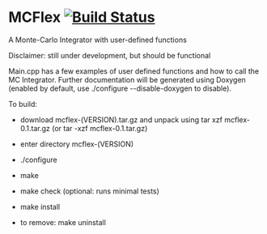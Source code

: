 # MCFlex [![Build Status](https://travis-ci.org/nina-roth/MCFlex.svg?branch=master)](https://travis-ci.org/nina-roth/MCFlex)

A Monte-Carlo Integrator with user-defined functions

Disclaimer: still under development, but should be functional

Main.cpp has a few examples of user defined functions and how to call the MC Integrator. Further documentation will be generated using Doxygen (enabled by default, use ./configure --disable-doxygen to disable).

To build:
- download mcflex-(VERSION).tar.gz and unpack using tar xzf mcflex-0.1.tar.gz (or tar -xzf mcflex-0.1.tar.gz)
- enter directory mcflex-(VERSION)
- ./configure
- make
- make check (optional: runs minimal tests)
- make install

- to remove: make uninstall


